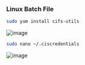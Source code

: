 ### Linux Batch File 

```sh
sudo yum install cifs-utils
```
![image](https://github.com/securewithsam/Security/assets/85324643/57ea4a2a-0c91-4fd6-869e-a203dcea7c48)

```sh
sudo nano ~/.ciscredentials
```
![image](https://github.com/securewithsam/Security/assets/85324643/bbbe2d5c-9f1e-4f24-9ce5-0130f47f1358)





